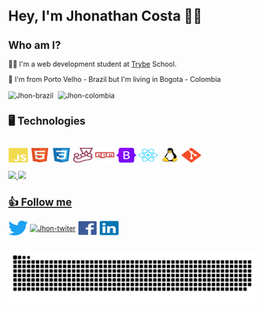 # Hey, I'm Jhonathan Costa 🧔🏻

 ## Who am I? 

👨‍💻 I'm a web development student at [Trybe](https://www.betrybe.com/) School.
 </br>
 <div style="display: inline_block"><p>📍 I'm from Porto Velho - Brazil but I'm living in Bogota - Colombia</p>
  <img align="center" alt="Jhon-brazil" src="https://img.icons8.com/color/50/000000/brazil-circular.png">
  <img align="center"  hspace="5px" alt="Jhon-colombia" src="https://img.icons8.com/color/48/000000/colombia-circular.png">
 </div>
 
## 🖥️ Technologies
<div style="display: inline_block"><br>
  <img align="center" alt="Jhon-Js" height="30" width="40" src="https://raw.githubusercontent.com/devicons/devicon/master/icons/javascript/javascript-plain.svg">
  <img align="center" alt="Jhon-HTML" height="30" width="40" src="https://raw.githubusercontent.com/devicons/devicon/master/icons/html5/html5-original.svg">
  <img align="center" alt="Jhon-CSS" height="30" width="40" src="https://raw.githubusercontent.com/devicons/devicon/master/icons/css3/css3-original.svg">
  <img align="center" alt="Jhon-CSS" height="30" width="40" src="https://github.com/devicons/devicon/blob/master/icons/jest/jest-plain.svg">
 <img align="center" alt="Jhon-React" height="30" width="40" src="https://github.com/devicons/devicon/blob/master/icons/npm/npm-original-wordmark.svg">
  <img align="center" alt="Jhon-CSS" height="30" width="40" src="https://github.com/devicons/devicon/blob/master/icons/bootstrap/bootstrap-original.svg">
  <img align="center" alt="Jhon-React" height="30" width="40" src="https://raw.githubusercontent.com/devicons/devicon/master/icons/react/react-original.svg">
  <img align="center" alt="Jhon-React" height="30" width="40" src="https://github.com/devicons/devicon/blob/master/icons/linux/linux-original.svg">
  <img align="center" alt="Jhon-React" height="30" width="40" src="https://github.com/devicons/devicon/blob/master/icons/git/git-original.svg">
</div>
</br>
<div>
  <a href="https://github.com/jhonathancs">
  <img height="168em" src="https://github-readme-stats.vercel.app/api?username=Jhonathancs&show_icons=true&theme=dracula&include_all_commits=true&count_private=true"/>
  <img height="168em" src="https://github-readme-stats.vercel.app/api/top-langs/?username=jhonathancs&layout=compact&langs_count=16&theme=dracula"/>
</div>

 ## 👍 Follow me
<div> 
     <a href="https://twitter.com/JcsJhonathan" target="_blank"><img align="center" alt="Jhon-twiter" height="30" width="40" src="https://github.com/devicons/devicon/blob/master/icons/twitter/twitter-original.svg"></a>
      <a href="https://www.instagram.com/jhonathan_jcs/" target="_blank"><img align="center" alt="Jhon-twiter"src="https://img.icons8.com/fluency/48/000000/instagram-new.png"></a>
   <a href="https://www.facebook.com/jhonathan.costadesouza/" target="_blank"><img align="center" alt="Jhon-face" height="30" width="40" src="https://github.com/devicons/devicon/blob/master/icons/facebook/facebook-original.svg" target="_blank"></a>
   <a href="https://www.linkedin.com/in/jhonathan-cs/" target="_blank"><img align="center" alt="Jhon-face" height="30" width="40" src="https://github.com/devicons/devicon/blob/master/icons/linkedin/linkedin-original.svg" target="_blank"></a>
</div>
  </br>
  
   ![Snake animation](https://github.com/jhonathancs/jhonathancs/blob/output/github-contribution-grid-snake.svg)
